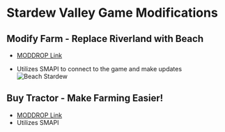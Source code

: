# Stardew Valley Game Modifications
## Modify Farm - Replace Riverland with Beach
* [MODDROP Link](https://www.moddrop.com/stardew-valley/mods/606555-small-beach-farm)
-  Utilizes SMAPI to connect to the game and make updates
![Beach Stardew](https://github.com/user-attachments/assets/efd0dff9-2d04-4512-97b4-dc51f4845023)
## Buy Tractor - Make Farming Easier!
* [MODDROP Link](https://www.moddrop.com/stardew-valley/mods/606639-tractor-mod)
* Utilizes SMAPI

